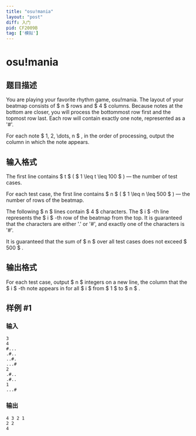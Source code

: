 ```yaml
---
title: "osu!mania"
layout: "post"
diff: 入门
pid: CF2009B
tag: ['模拟']
---
```


# osu!mania

## 题目描述

You are playing your favorite rhythm game, osu!mania. The layout of your beatmap consists of $ n $ rows and $ 4 $ columns. Because notes at the bottom are closer, you will process the bottommost row first and the topmost row last. Each row will contain exactly one note, represented as a '#'.

For each note $ 1, 2, \dots, n $ , in the order of processing, output the column in which the note appears.

## 输入格式

The first line contains $ t $ ( $ 1 \leq t \leq 100 $ ) — the number of test cases.

For each test case, the first line contains $ n $ ( $ 1 \leq n \leq 500 $ ) — the number of rows of the beatmap.

The following $ n $ lines contain $ 4 $ characters. The $ i $ -th line represents the $ i $ -th row of the beatmap from the top. It is guaranteed that the characters are either '.' or '#', and exactly one of the characters is '#'.

It is guaranteed that the sum of $ n $ over all test cases does not exceed $ 500 $ .

## 输出格式

For each test case, output $ n $ integers on a new line, the column that the $ i $ -th note appears in for all $ i $ from $ 1 $ to $ n $ .

## 样例 #1

### 输入

```
3
4
#...
.#..
..#.
...#
2
.#..
.#..
1
...#
```

### 输出

```
4 3 2 1 
2 2 
4
```

